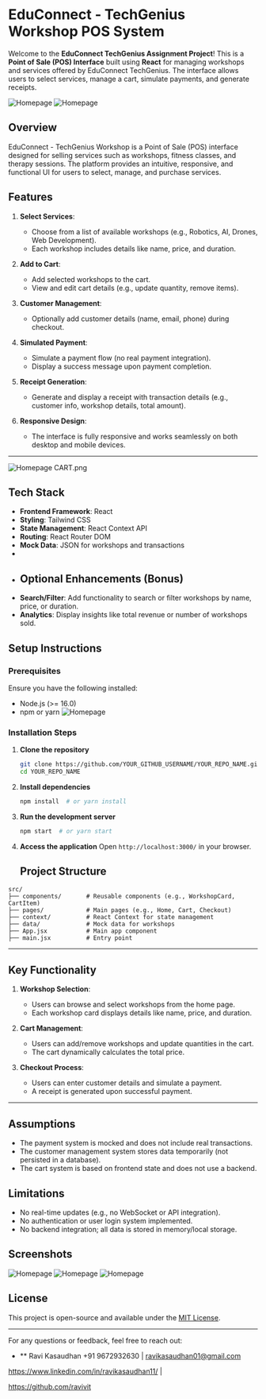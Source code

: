 # EduConnect - TechGenius Workshop POS System
Welcome to the **EduConnect TechGenius Assignment Project**! This is a **Point of Sale (POS) Interface** built using **React** for managing workshops and services offered by EduConnect TechGenius. The interface allows users to select services, manage a cart, simulate payments, and generate receipts.

![Homepage](SIGNUP.png)
![Homepage](IMAGE1.png)

## Overview
EduConnect - TechGenius Workshop is a Point of Sale (POS) interface designed for selling services such as workshops, fitness classes, and therapy sessions. The platform provides an intuitive, responsive, and functional UI for users to select, manage, and purchase services.

## **Features**
1. **Select Services**:  
   - Choose from a list of available workshops (e.g., Robotics, AI, Drones, Web Development).  
   - Each workshop includes details like name, price, and duration.

2. **Add to Cart**:  
   - Add selected workshops to the cart.  
   - View and edit cart details (e.g., update quantity, remove items).  

3. **Customer Management**:  
   - Optionally add customer details (name, email, phone) during checkout.  

4. **Simulated Payment**:  
   - Simulate a payment flow (no real payment integration).  
   - Display a success message upon payment completion.  

5. **Receipt Generation**:  
   - Generate and display a receipt with transaction details (e.g., customer info, workshop details, total amount).  

6. **Responsive Design**:  
   - The interface is fully responsive and works seamlessly on both desktop and mobile devices.  

---

![Homepage](BILL.png)  CART.png
## **Tech Stack**
- **Frontend Framework**: React  
- **Styling**: Tailwind CSS  
- **State Management**: React Context API  
- **Routing**: React Router DOM  
- **Mock Data**: JSON for workshops and transactions
- 
- ## **Optional Enhancements (Bonus)**
- **Search/Filter**: Add functionality to search or filter workshops by name, price, or duration.  
- **Analytics**: Display insights like total revenue or number of workshops sold. 

## Setup Instructions
### Prerequisites
Ensure you have the following installed:
- Node.js (>= 16.0)
- npm or yarn
![Homepage](ANALYTICS.png)
### Installation Steps
1. **Clone the repository**
   ```sh
   git clone https://github.com/YOUR_GITHUB_USERNAME/YOUR_REPO_NAME.git
   cd YOUR_REPO_NAME
   ```
2. **Install dependencies**
   ```sh
   npm install  # or yarn install
   ```
3. **Run the development server**
   ```sh
   npm start  # or yarn start
   ```
4. **Access the application**
   Open `http://localhost:3000/` in your browser.

   ## **Project Structure**
```
src/
├── components/       # Reusable components (e.g., WorkshopCard, CartItem)
├── pages/            # Main pages (e.g., Home, Cart, Checkout)
├── context/          # React Context for state management
├── data/             # Mock data for workshops
├── App.jsx           # Main app component
├── main.jsx          # Entry point
```

---

## **Key Functionality**
1. **Workshop Selection**:  
   - Users can browse and select workshops from the home page.  
   - Each workshop card displays details like name, price, and duration.  

2. **Cart Management**:  
   - Users can add/remove workshops and update quantities in the cart.  
   - The cart dynamically calculates the total price.  

3. **Checkout Process**:  
   - Users can enter customer details and simulate a payment.  
   - A receipt is generated upon successful payment.  

---


## Assumptions
- The payment system is mocked and does not include real transactions.
- The customer management system stores data temporarily (not persisted in a database).
- The cart system is based on frontend state and does not use a backend.

## Limitations
- No real-time updates (e.g., no WebSocket or API integration).
- No authentication or user login system implemented.
- No backend integration; all data is stored in memory/local storage.

## Screenshots
![Homepage](COSTOMER.png) ![Homepage](login.png)
![Homepage](https://via.placeholder.com/1200x600.png?text=Homepage+Screenshot)

## License
This project is open-source and available under the [MIT License](LICENSE).

---


For any questions or feedback, feel free to reach out:  
- ** Ravi Kasaudhan
+91 9672932630 |     ravikasaudhan01@gmail.com
  
https://www.linkedin.com/in/ravikasaudhan11/ |

https://github.com/ravivit

